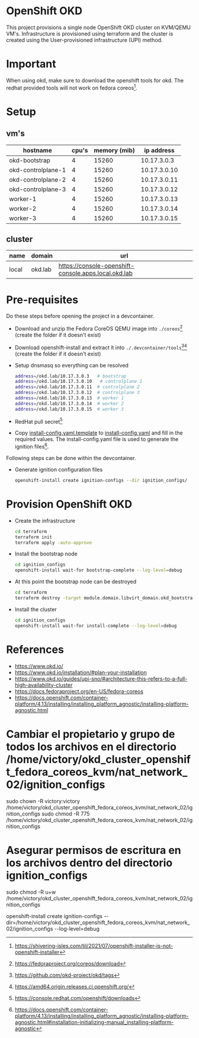 # OpenShift OKD
This project provisions a single node OpenShift OKD cluster on KVM/QEMU VM's. Infrastructure is provisioned using terraform and the cluster is created using the User-provisioned infrastructure (UPI) method.

# Important
When using okd, make sure to download the openshift tools for okd. The redhat provided tools will not work on fedora coreos[^1].

# Setup
## vm's
|hostname           |cpu's |memory (mib) |ip address    |
|-------------------|------|-------------|--------------|
|okd-bootstrap      |4     |15260        |10.17.3.0.3 |
|okd-controlplane-1 |4     |15260        |10.17.3.0.10|
|okd-controlplane-2 |4     |15260        |10.17.3.0.11|
|okd-controlplane-3 |4     |15260        |10.17.3.0.12|
|worker-1 |4     |15260        |10.17.3.0.13|
|worker-2 |4     |15260        |10.17.3.0.14|
|worker-3 |4     |15260        |10.17.3.0.15|


## cluster
|name |domain  |url                                                  |
|-----|--------|-----------------------------------------------------|
|local|okd.lab |https://console-openshift-console.apps.local.okd.lab |


# Pre-requisites
Do these steps before opening the project in a devcontainer.
- Download and unzip the Fedora CoreOS QEMU image into `./coreos`[^2] (create the folder if it doesn't exist)
- Download openshift-install and extract it into `./.devcontainer/tools`[^3][^4] (create the folder if it doesn't exist)
- Setup dnsmasq so everything can be resolved
    ```bash
    address=/okd.lab/10.17.3.0.3   # bootstrap
    address=/okd.lab/10.17.3.0.10   # controlplane 1 
    address=/okd.lab/10.17.3.0.11  # controlplane 2
    address=/okd.lab/10.17.3.0.12  # controlplane 3
    address=/okd.lab/10.17.3.0.13  # worker 1
    address=/okd.lab/10.17.3.0.14  # worker 2
    address=/okd.lab/10.17.3.0.15  # worker 3
    ```

- RedHat pull secret[^5]
- Copy [install-config.yaml.template](install-config.yaml.template) to [install-config.yaml](install-config.yaml) and fill in the required values. The install-config.yaml file is used to generate the ignition files[^6].

Following steps can be done within the devcontainer.
- Generate ignition configuration files
    ```bash
    openshift-install create ignition-configs --dir ignition_configs/
    ```

# Provision OpenShift OKD
- Create the infrastructure
    ```bash
    cd terraform
    terraform init
    terraform apply -auto-approve
    ```
- Install the bootstrap node
    ```bash
    cd ignition_configs
    openshift-install wait-for bootstrap-complete --log-level=debug
    ```
- At this point the bootstrap node can be destroyed
    ```bash
    cd terraform
    terraform destroy -target module.domain.libvirt_domain.okd_bootstrap
    ```
- Install the cluster
    ```bash
    cd ignition_configs
    openshift-install wait-for install-complete --log-level=debug
    ```

# References
- https://www.okd.io/
- https://www.okd.io/installation/#plan-your-installation
- https://www.okd.io/guides/upi-sno/#architecture-this-refers-to-a-full-high-availability-cluster
- https://docs.fedoraproject.org/en-US/fedora-coreos
- https://docs.openshift.com/container-platform/4.13/installing/installing_platform_agnostic/installing-platform-agnostic.html

[^1]: https://shivering-isles.com/til/2021/07/openshift-installer-is-not-openshift-installer
[^2]: https://fedoraproject.org/coreos/download
[^3]: https://github.com/okd-project/okd/tags
[^4]: https://amd64.origin.releases.ci.openshift.org/
[^5]: https://console.redhat.com/openshift/downloads
[^6]: https://docs.openshift.com/container-platform/4.13/installing/installing_platform_agnostic/installing-platform-agnostic.html#installation-initializing-manual_installing-platform-agnostic






# Cambiar el propietario y grupo de todos los archivos en el directorio /home/victory/okd_cluster_openshift_fedora_coreos_kvm/nat_network_02/ignition_configs
sudo chown -R victory:victory /home/victory/okd_cluster_openshift_fedora_coreos_kvm/nat_network_02/ignition_configs
sudo chmod -R 775 /home/victory/okd_cluster_openshift_fedora_coreos_kvm/nat_network_02/ignition_configs

# Asegurar permisos de escritura en los archivos dentro del directorio ignition_configs
sudo chmod -R u+w /home/victory/okd_cluster_openshift_fedora_coreos_kvm/nat_network_02/ignition_configs


openshift-install create ignition-configs --dir=/home/victory/okd_cluster_openshift_fedora_coreos_kvm/nat_network_02/ignition_configs --log-level=debug
